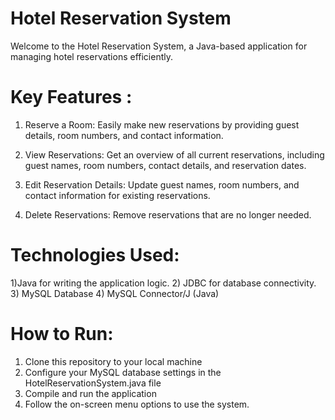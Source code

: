 # Hotel Reservation System 
Welcome to the Hotel Reservation System, a Java-based application for managing hotel reservations efficiently.

# Key Features :
1) Reserve a Room: Easily make new reservations by providing guest details, room numbers, and contact information.

2) View Reservations: Get an overview of all current reservations, including guest names, room numbers, contact details, and reservation dates.

3) Edit Reservation Details: Update guest names, room numbers, and contact information for existing reservations.

4) Delete Reservations: Remove reservations that are no longer needed.

# Technologies Used:
1)Java for writing the application logic.
2) JDBC for database connectivity.
3) MySQL Database
4) MySQL Connector/J (Java)

# How to Run:
1) Clone this repository to your local machine
2) Configure your MySQL database settings in the HotelReservationSystem.java file
3) Compile and run the application
4) Follow the on-screen menu options to use the system.
